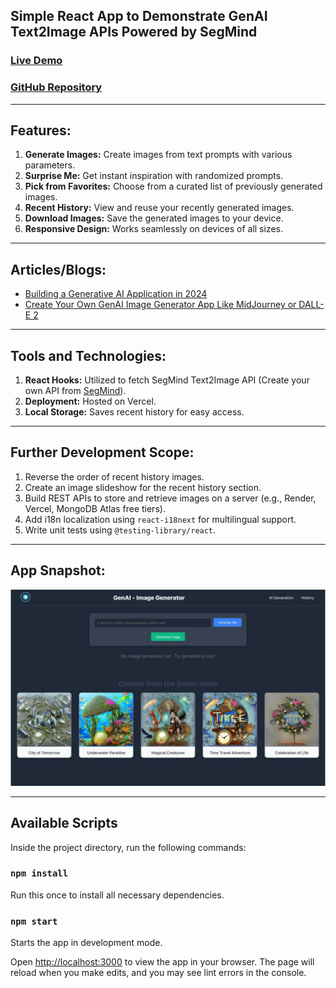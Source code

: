 ## Simple React App to Demonstrate GenAI Text2Image APIs Powered by SegMind

### [Live Demo](https://aiimage-blue.vercel.app/home)

### [GitHub Repository](https://github.com/Nishantvidhuri/Aiimage)

---

## Features:
1. **Generate Images:** Create images from text prompts with various parameters.
2. **Surprise Me:** Get instant inspiration with randomized prompts.
3. **Pick from Favorites:** Choose from a curated list of previously generated images.
4. **Recent History:** View and reuse your recently generated images.
5. **Download Images:** Save the generated images to your device.
6. **Responsive Design:** Works seamlessly on devices of all sizes.

---

## Articles/Blogs:
- [Building a Generative AI Application in 2024](https://medium.com/bitsrc/building-a-generative-ai-application-in-2024-b318064a454b)
- [Create Your Own GenAI Image Generator App Like MidJourney or DALL-E 2](https://dev.to/techygeeky/create-your-own-genai-image-generator-app-like-midjourney-or-dalle-2-lej)

---

## Tools and Technologies:
1. **React Hooks:** Utilized to fetch SegMind Text2Image API (Create your own API from [SegMind](https://www.SegMind.com)).
2. **Deployment:** Hosted on Vercel.
3. **Local Storage:** Saves recent history for easy access.

---

## Further Development Scope:
1. Reverse the order of recent history images.
2. Create an image slideshow for the recent history section.
3. Build REST APIs to store and retrieve images on a server (e.g., Render, Vercel, MongoDB Atlas free tiers).
4. Add i18n localization using `react-i18next` for multilingual support.
5. Write unit tests using `@testing-library/react`.

---

## App Snapshot:
![App Snapshot](GenAI-Image-Generator.png)

---

## Available Scripts

Inside the project directory, run the following commands:

### `npm install`
Run this once to install all necessary dependencies.

### `npm start`
Starts the app in development mode.

Open [http://localhost:3000](http://localhost:3000) to view the app in your browser. The page will reload when you make edits, and you may see lint errors in the console.
